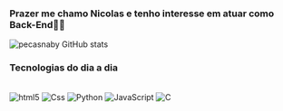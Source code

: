### Prazer me chamo Nicolas e tenho interesse em atuar como Back-End👋🦋


![pecasnaby GitHub stats](https://github-readme-stats.vercel.app/api?username=pecasnaby&icons=true&theme=dracula)


### Tecnologias do dia a dia

<div style="display: inline_block"><br/>
  <img  aling="center"   alt="html5" src="https://img.shields.io/badge/HTML5-E34F26?style=for-the-badge&logo=html5&logoColor=white"  >
  
  <img  aling="center"   alt="Css" src="https://img.shields.io/badge/CSS-239120?&style=for-the-badge&logo=css3&logoColor=white"  >

  <img aling="center" alt="Python" src="https://img.shields.io/badge/Python-14354C?style=for-the-badge&logo=python&logoColor=white">

  <img aling="center" alt="JavaScript" src="https://img.shields.io/badge/JavaScript-323330?style=for-the-badge&logo=javascript&logoColor=F7DF1E">

  <img aling="center" alt="C" src="https://img.shields.io/badge/C-00599C?style=for-the-badge&logo=c&logoColor=white">

  


</div>
